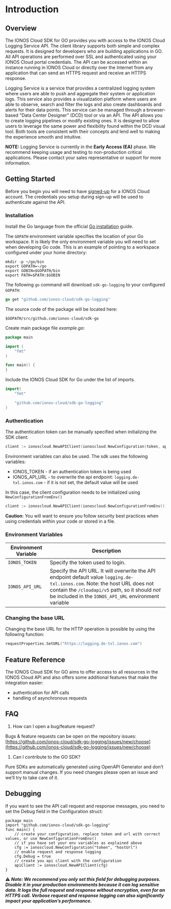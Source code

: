# Introduction

## Overview

The IONOS Cloud SDK for GO provides you with access to the IONOS Cloud Logging Service API. The client library supports both simple and complex requests. It is designed for developers who are building applications in GO. All API operations are performed over SSL and authenticated using your IONOS Cloud portal credentials. The API can be accessed within an instance running in IONOS Cloud or directly over the Internet from any application that can send an HTTPS request and receive an HTTPS response.

Logging Service is a service that provides a centralized logging system where users are able to push and aggregate their system or application logs. This service also provides a visualization platform where users are able to observe, search and filter the logs and also create dashboards and alerts for their data points.
This service can be managed through a browser-based \"Data Center Designer\" (DCD) tool or via an API.
The API allows you to create logging pipelines or modify existing ones. It is designed to allow users to leverage the same power and flexibility found within the DCD visual tool. Both tools are consistent with their concepts and lend well to making the experience smooth and intuitive.

**NOTE:** Logging Service is currently in the **Early Access (EA)** phase. We recommend keeping usage and testing to non-production critical applications. Please contact your sales representative or support for more information.

## Getting Started

Before you begin you will need to have [signed-up](https://www.ionos.com/enterprise-cloud/signup) for a IONOS Cloud account. The credentials you setup during sign-up will be used to authenticate against the API.

### Installation

Install the Go language from the official [Go installation](https://golang.org/doc/install) guide.

The `GOPATH` environment variable specifies the location of your Go workspace. It is likely the only environment variable you will need to set when developing Go code. This is an example of pointing to a workspace configured under your home directory:

```text
mkdir -p ~/go/bin
export GOPATH=~/go
export GOBIN=$GOPATH/bin
export PATH=$PATH:$GOBIN
```

The following `go` command will download `sdk-go-logging` to your configured `GOPATH`:

```go
go get "github.com/ionos-cloud/sdk-go-logging"
```

The source code of the package will be located here:

```text
$GOPATH/src/github.com/ionos-cloud/sdk-go
```

Create main package file _example.go_:

```go
package main

import (
    "fmt"
)

func main() {
}
```

Include the IONOS Cloud SDK for Go under the list of imports.

```go
import(
    "fmt"

    "github.com/ionos-cloud/sdk-go-logging"
)
```

### Authentication

The authentication token can be manually specified when initializing the SDK client:

```go
client := ionoscloud.NewAPIClient(ionoscloud.NewConfiguration(token, apiUrl))
```

Environment variables can also be used. The sdk uses the following variables:

* IONOS\_TOKEN - if an authentication token is being used
* IONOS\_API\_URL - to overwrite the api endpoint: `logging.de-txl.ionos.com` - if it is not set, the default value will be used

In this case, the client configuration needs to be initialized using `NewConfigurationFromEnv()`

```go
client := ionoscloud.NewAPIClient(ionoscloud.NewConfigurationFromEnv())
```

**Caution**: You will want to ensure you follow security best practices when using credentials within your code or stored in a file.

### Environment Variables

| Environment Variable | Description                                                                                                                                                                                                                               |
|----------------------|-------------------------------------------------------------------------------------------------------------------------------------------------------------------------------------------------------------------------------------------|
| `IONOS_TOKEN`        | Specify the token used to login.                                                                                                                                                                                                          |
| `IONOS_API_URL`      | Specify the API URL. It will overwrite the API endpoint default value `logging.de-txl.ionos.com`. Note: the host URL does not contain the `/cloudapi/v5` path, so it should _not_ be included in the `IONOS_API_URL` environment variable | 


### Changing the base URL

Changing the base URL for the HTTP operation is possible by using the following function:

```go
requestProperties.SetURL("https://logging.de-txl.ionos.com")
```

## Feature Reference

The IONOS Cloud SDK for GO aims to offer access to all resources in the IONOS Cloud API and also offers some additional features that make the integration easier:

* authentication for API calls
* handling of asynchronous requests 

## FAQ

1. How can I open a bug/feature request? 

Bugs & feature requests can be open on the repository issues: [https://github.com/ionos-cloud/sdk-go-logging/issues/new/choose](https://github.com/ionos-cloud/sdk-go-logging/issues/new/choose)

1. Can I contribute to the GO SDK?

Pure SDKs are automatically generated using OpenAPI Generator and don’t support manual changes. If you need changes please open an issue and we’ll try to take care of it.

## Debugging

If you want to see the API call request and response messages, you need to set the Debug field in the Configuration struct:

```golang
package main
import "github.com/ionos-cloud/sdk-go-logging"
func main() {
    // create your configuration. replace token and url with correct values, or use NewConfigurationFromEnv()
    // if you have set your env variables as explained above
    cfg := ionoscloud.NewConfiguration("token", "hostUrl")
    // enable request and response logging
    cfg.Debug = true
    // create you api client with the configuration
    apiClient := ionoscloud.NewAPIClient(cfg)
}
```

⚠️ **_Note: We recommend you only set this field for debugging purposes. Disable it in your production environments because it can log sensitive data. It logs the full request and response without encryption, even for an HTTPS call. Verbose request and response logging can also significantly impact your application’s performance._**
